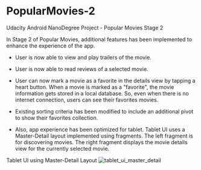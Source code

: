# PopularMovies-2
Udacity Android NanoDegree Project - Popular Movies Stage 2

In Stage 2 of Popular Movies, additional features has been implemented to enhance the experience of the app.

- User is now able to view and play trailers of the movie.
- User is now able to read reviews of a selected movie.
- User can now mark a movie as a favorite in the details view by tapping a heart button.
  When a movie is marked as a "favorite", the movie information gets stored in a local database.
  So, even when there is no internet connection, users can see their favorites movies.
- Existing sorting criteria has been modified to include an additional pivot to show their favorites collection.

- Also, app experience has been optimized for tablet. Tablet UI uses a Master-Detail layout implemented using fragments.
  The left fragment is for discovering movies. The right fragment displays the movie details view for the currently selected movie.

Tablet UI using Master-Detail Layout
![tablet_ui_master_detail](https://udacity-github-sync-content.s3.amazonaws.com/_imgs/7402/1466036925/Screenshot_20160615-201656.png)
  
  
